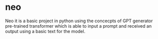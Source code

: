 # neo
Neo it is a basic project in python using the concecpts of GPT generator pre-trained transformer which is able to input a prompt and received an output using a basic text for the model.
